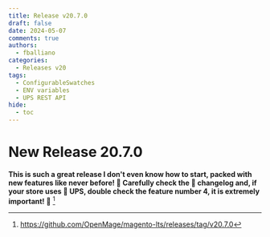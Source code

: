 ```yaml
---
title: Release v20.7.0
draft: false
date: 2024-05-07
comments: true
authors:
  - fballiano
categories:
  - Releases v20
tags:
  - ConfigurableSwatches
  - ENV variables
  - UPS REST API
hide:
  - toc
---
```


# New Release 20.7.0

**This is such a great release I don't even know how to start, packed with new features like never before! 🤯
Carefully check the 📖 changelog and, if your store uses 🚚 UPS, double check the feature number 4, it is extremely important! 🚨** [^1]

<!-- more -->

[^1]: https://github.com/OpenMage/magento-lts/releases/tag/v20.7.0
